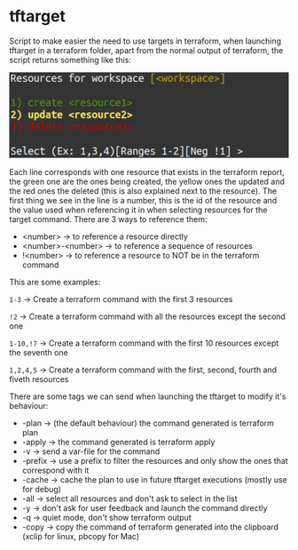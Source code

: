 # tftarget

Script to make easier the need to use targets in terraform, when launching tftarget in a terraform folder, apart from the normal output of terraform, the script returns something like this:

![Report](https://github.com/smorenodp/tftarget-bash/blob/main/images/report.png)

Each line corresponds with one resource that exists in the terraform report, the green one are the ones being created, the yellow ones the updated and the red ones the deleted (this is also explained next to the resource). The first thing we see in the line is a number, this is the id of the resource and the value used when referencing it in when selecting resources for the target command. There are 3 ways to reference them:

* \<number\> -> to reference a resource directly
* \<number\>-\<number\> -> to reference a sequence of resources
* !\<number\> -> to reference a resource to NOT be in the terraform command

This are some examples:

`1-3` -> Create a terraform command with the first 3 resources

`!2` -> Create a terraform command with all the resources except the second one

`1-10,!7` -> Create a terraform command with the first 10 resources except the seventh one

`1,2,4,5` -> Create a terraform command with the first, second, fourth and fiveth resources



There are some tags we can send when launching the tftarget to modify it's behaviour:

* -plan -> (the default behaviour) the command generated is terraform plan
* -apply -> the command generated is terraform apply
* -v -> send a var-file for the command
* -prefix -> use a prefix to filter the resources and only show the ones that correspond with it
* -cache -> cache the plan to use in future tftarget executions (mostly use for debug)
* -all -> select all resources and don't ask to select in the list
* -y -> don't ask for user feedback and launch the command directly
* -q -> quiet mode, don't show terraform output
* -copy -> copy the command of terraform generated into the clipboard (xclip for linux, pbcopy for Mac)



